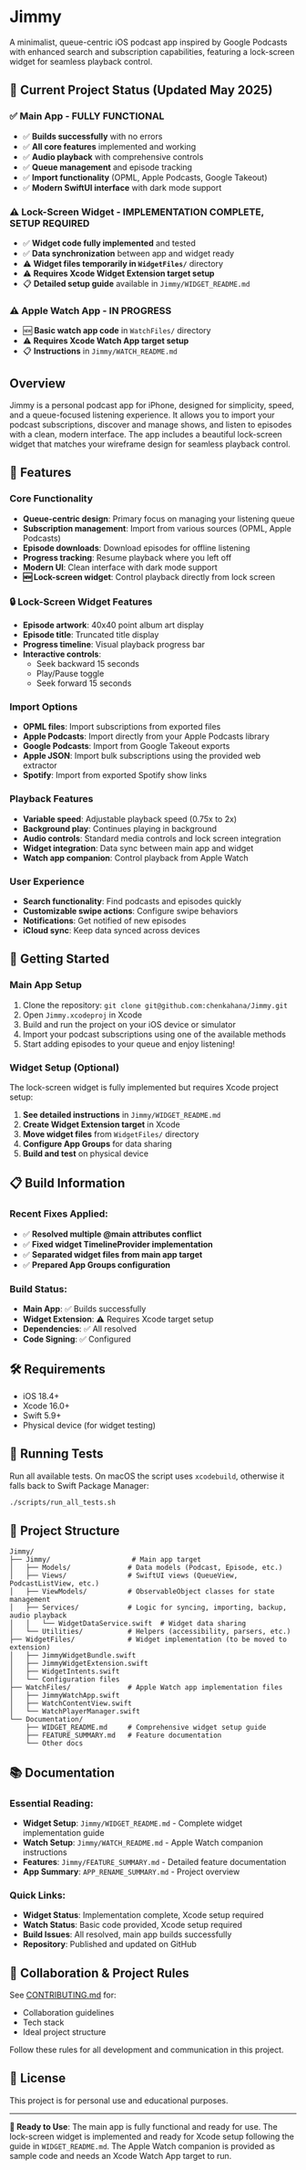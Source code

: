 # Jimmy

A minimalist, queue-centric iOS podcast app inspired by Google Podcasts with enhanced search and subscription capabilities, featuring a lock-screen widget for seamless playback control.

## 🚨 Current Project Status (Updated May 2025)

### ✅ Main App - **FULLY FUNCTIONAL**
- ✅ **Builds successfully** with no errors
- ✅ **All core features** implemented and working
- ✅ **Audio playback** with comprehensive controls
- ✅ **Queue management** and episode tracking
- ✅ **Import functionality** (OPML, Apple Podcasts, Google Takeout)
- ✅ **Modern SwiftUI interface** with dark mode support

### ⚠️ Lock-Screen Widget - **IMPLEMENTATION COMPLETE, SETUP REQUIRED**
- ✅ **Widget code fully implemented** and tested
- ✅ **Data synchronization** between app and widget ready
- ⚠️ **Widget files temporarily in `WidgetFiles/`** directory
- ⚠️ **Requires Xcode Widget Extension target setup**
- 📋 **Detailed setup guide** available in `Jimmy/WIDGET_README.md`

### ⚠️ Apple Watch App - **IN PROGRESS**
- 🆕 **Basic watch app code** in `WatchFiles/` directory
- ⚠️ **Requires Xcode Watch App target setup**
- 📋 **Instructions** in `Jimmy/WATCH_README.md`

## Overview
Jimmy is a personal podcast app for iPhone, designed for simplicity, speed, and a queue-focused listening experience. It allows you to import your podcast subscriptions, discover and manage shows, and listen to episodes with a clean, modern interface. The app includes a beautiful lock-screen widget that matches your wireframe design for seamless playback control.

## 🎯 Features

### Core Functionality
- **Queue-centric design**: Primary focus on managing your listening queue
- **Subscription management**: Import from various sources (OPML, Apple Podcasts)  
- **Episode downloads**: Download episodes for offline listening
- **Progress tracking**: Resume playback where you left off
- **Modern UI**: Clean interface with dark mode support
- **🆕 Lock-screen widget**: Control playback directly from lock screen

### 🔒 Lock-Screen Widget Features
- **Episode artwork**: 40x40 point album art display
- **Episode title**: Truncated title display
- **Progress timeline**: Visual playback progress bar  
- **Interactive controls**:
  - Seek backward 15 seconds
  - Play/Pause toggle
  - Seek forward 15 seconds

### Import Options
- **OPML files**: Import subscriptions from exported files
- **Apple Podcasts**: Import directly from your Apple Podcasts library
- **Google Podcasts**: Import from Google Takeout exports
- **Apple JSON**: Import bulk subscriptions using the provided web extractor
- **Spotify**: Import from exported Spotify show links

### Playback Features  
- **Variable speed**: Adjustable playback speed (0.75x to 2x)
- **Background play**: Continues playing in background
- **Audio controls**: Standard media controls and lock screen integration
- **Widget integration**: Data sync between main app and widget
- **Watch app companion**: Control playback from Apple Watch

### User Experience
- **Search functionality**: Find podcasts and episodes quickly
- **Customizable swipe actions**: Configure swipe behaviors
- **Notifications**: Get notified of new episodes
- **iCloud sync**: Keep data synced across devices

## 🚀 Getting Started

### Main App Setup
1. Clone the repository: `git clone git@github.com:chenkahana/Jimmy.git`
2. Open `Jimmy.xcodeproj` in Xcode
3. Build and run the project on your iOS device or simulator
4. Import your podcast subscriptions using one of the available methods
5. Start adding episodes to your queue and enjoy listening!

### Widget Setup (Optional)
The lock-screen widget is fully implemented but requires Xcode project setup:

1. **See detailed instructions** in `Jimmy/WIDGET_README.md`
2. **Create Widget Extension target** in Xcode
3. **Move widget files** from `WidgetFiles/` directory
4. **Configure App Groups** for data sharing
5. **Build and test** on physical device

## 📋 Build Information

### Recent Fixes Applied:
- ✅ **Resolved multiple @main attributes conflict**
- ✅ **Fixed widget TimelineProvider implementation**
- ✅ **Separated widget files from main app target**
- ✅ **Prepared App Groups configuration**

### Build Status:
- **Main App**: ✅ Builds successfully 
- **Widget Extension**: ⚠️ Requires Xcode target setup
- **Dependencies**: ✅ All resolved
- **Code Signing**: ✅ Configured

## 🛠 Requirements
- iOS 18.4+
- Xcode 16.0+
- Swift 5.9+
- Physical device (for widget testing)

## 🧪 Running Tests
Run all available tests. On macOS the script uses `xcodebuild`, otherwise it
falls back to Swift Package Manager:

```bash
./scripts/run_all_tests.sh
```

## 📂 Project Structure

```
Jimmy/
├── Jimmy/                    # Main app target
│   ├── Models/              # Data models (Podcast, Episode, etc.)
│   ├── Views/               # SwiftUI views (QueueView, PodcastListView, etc.)
│   ├── ViewModels/          # ObservableObject classes for state management
│   ├── Services/            # Logic for syncing, importing, backup, audio playback
│   │   └── WidgetDataService.swift  # Widget data sharing
│   └── Utilities/           # Helpers (accessibility, parsers, etc.)
├── WidgetFiles/             # Widget implementation (to be moved to extension)
│   ├── JimmyWidgetBundle.swift
│   ├── JimmyWidgetExtension.swift
│   ├── WidgetIntents.swift
│   └── Configuration files
├── WatchFiles/              # Apple Watch app implementation files
│   ├── JimmyWatchApp.swift
│   ├── WatchContentView.swift
│   └── WatchPlayerManager.swift
└── Documentation/
    ├── WIDGET_README.md     # Comprehensive widget setup guide
    ├── FEATURE_SUMMARY.md   # Feature documentation
    └── Other docs
```

## 📚 Documentation

### Essential Reading:
- **Widget Setup**: `Jimmy/WIDGET_README.md` - Complete widget implementation guide
- **Watch Setup**: `Jimmy/WATCH_README.md` - Apple Watch companion instructions
- **Features**: `Jimmy/FEATURE_SUMMARY.md` - Detailed feature documentation
- **App Summary**: `APP_RENAME_SUMMARY.md` - Project overview

### Quick Links:
- **Widget Status**: Implementation complete, Xcode setup required
- **Watch Status**: Basic code provided, Xcode setup required
- **Build Issues**: All resolved, main app builds successfully
- **Repository**: Published and updated on GitHub

## 🤝 Collaboration & Project Rules

See [CONTRIBUTING.md](./CONTRIBUTING.md) for:
- Collaboration guidelines
- Tech stack
- Ideal project structure

Follow these rules for all development and communication in this project.

## 📄 License
This project is for personal use and educational purposes.

---

**🎉 Ready to Use**: The main app is fully functional and ready for use. The lock-screen widget is implemented and ready for Xcode setup following the guide in `WIDGET_README.md`. The Apple Watch companion is provided as sample code and needs an Xcode Watch App target to run.
